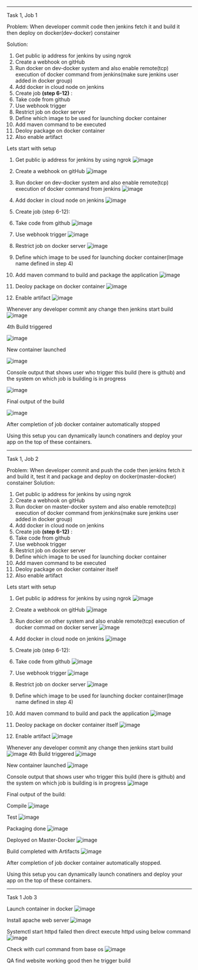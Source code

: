 *********************************************************************************************************
Task 1, Job 1

Problem: When developer commit code then jenkins fetch it and build it then deploy on docker(dev-docker) constainer

Solution:

1.	Get public ip address for jenkins by using ngrok
2.	Create a webhook on gitHub
3.	Run docker on dev-docker system and also enable remote(tcp) execution of docker command from jenkins(make sure jenkins user added in docker group)
4.	Add docker in cloud node on jenkins
5.	Create job **(step 6-12)** :
6.	Take code from github
7.  Use webhook trigger
8.  Restrict job on docker server
9.	Define which image to be used for launching docker container
10.	Add maven command to be executed
11.	Deoloy package on docker container
12.	Also enable artifact

Lets start with setup

1. Get public ip address for jenkins by using ngrok
![image](https://user-images.githubusercontent.com/75135128/122684343-86f73100-d222-11eb-9252-11c40b2f4cf2.png)

2. Create a webhook on gitHub
![image](https://user-images.githubusercontent.com/75135128/122684523-6c718780-d223-11eb-9b01-b929d73556fc.png)

3. Run docker on dev-docker system and also enable remote(tcp) execution of docker command from jenkins
![image](https://user-images.githubusercontent.com/75135128/122684688-8069b900-d224-11eb-8e52-a6caa885966b.png)

4. Add docker in cloud node on jenkins
![image](https://user-images.githubusercontent.com/75135128/122684754-0128b500-d225-11eb-928c-e85357c01334.png)

5. Create job (step 6-12):
6. Take code from github
![image](https://user-images.githubusercontent.com/75135128/122684809-611f5b80-d225-11eb-9ca8-3d6ca5a6ae62.png)

7.  Use webhook trigger
![image](https://user-images.githubusercontent.com/75135128/122684837-8d3adc80-d225-11eb-9880-4da7f025c520.png)

8. Restrict job on docker server
![image](https://user-images.githubusercontent.com/75135128/122684849-9deb5280-d225-11eb-94be-cdb390db8e8b.png)

9. Define which image to be used for launching docker container(Image name defined in step 4)
10. Add maven command to build and package the application
![image](https://user-images.githubusercontent.com/75135128/122684910-f4f12780-d225-11eb-9d86-bda11afa81a7.png)

11.	Deoloy package on docker container
![image](https://user-images.githubusercontent.com/75135128/122684932-1baf5e00-d226-11eb-9c99-a6f2144ec7a0.png)

12.	Enable artifact
![image](https://user-images.githubusercontent.com/75135128/122684940-2d910100-d226-11eb-914f-74492ac45677.png)


Whenever any developer commit any change then jenkins start build
![image](https://user-images.githubusercontent.com/75135128/122685323-34b90e80-d228-11eb-8006-ef160e033063.png)

4th Build triggered

![image](https://user-images.githubusercontent.com/75135128/122685328-413d6700-d228-11eb-8c84-15dfb013744b.png)

New container launched

![image](https://user-images.githubusercontent.com/75135128/122685342-574b2780-d228-11eb-844c-63af79280e46.png)

Console output that shows user who trigger this build (here is github) and the system on which job is building is in progress 

![image](https://user-images.githubusercontent.com/75135128/122685375-8feb0100-d228-11eb-9e17-0e0b8a05e8e5.png)

Final output of the build

![image](https://user-images.githubusercontent.com/75135128/122685468-29b2ae00-d229-11eb-8b61-97de124c840e.png)

After completion of job docker container automatically stopped

Using this setup you can dynamically launch conatiners and deploy your app on the top of these containers.

*********************************************************************************************************

Task 1, Job 2

Problem: When developer commit and push the code then jenkins fetch it and build it, test it and package and deploy on docker(master-docker) constainer
Solution:

1.	Get public ip address for jenkins by using ngrok
2.	Create a webhook on gitHub
3.	Run docker on master-docker system and also enable remote(tcp) execution of docker command from jenkins(make sure jenkins user added in docker group)
4.	Add docker in cloud node on jenkins
5.	Create job **(step 6-12)** :
6.	Take code from github
7.  Use webhook trigger
8.  Restrict job on docker server
9.	Define which image to be used for launching docker container
10.	Add maven command to be executed
11.	Deoloy package on docker container itself
12.	Also enable artifact

Lets start with setup

1. Get public ip address for jenkins by using ngrok
![image](https://user-images.githubusercontent.com/75135128/122815579-44515980-d2f3-11eb-9e51-569c54be02f1.png)

2. Create a webhook on gitHub
![image](https://user-images.githubusercontent.com/75135128/122817424-8085b980-d2f5-11eb-8f14-691e7e575285.png)

3. Run docker on other system and also enable remote(tcp) execution of docker commad on docker server
![image](https://user-images.githubusercontent.com/75135128/122820550-5e8e3600-d2f9-11eb-89a4-1c570f73c8eb.png)

4. Add docker in cloud node on jenkins
![image](https://user-images.githubusercontent.com/75135128/122817483-95624d00-d2f5-11eb-9f43-1b6515b2af24.png)

5. Create job (step 6-12):
6. Take code from github
![image](https://user-images.githubusercontent.com/75135128/122817909-29341900-d2f6-11eb-870d-c4e7412e413e.png)

7.  Use webhook trigger
![image](https://user-images.githubusercontent.com/75135128/122817878-1c172a00-d2f6-11eb-8289-e41fa6e942b3.png)

8. Restrict job on docker server
![image](https://user-images.githubusercontent.com/75135128/122817764-f722b700-d2f5-11eb-80f1-ee838c9259d6.png)

9. Define which image to be used for launching docker container(Image name defined in step 4)
10. Add maven command to build and pack the application
![image](https://user-images.githubusercontent.com/75135128/122820911-ca709e80-d2f9-11eb-90ad-97861a287f0d.png)

11.	Deoloy package on docker container itself
![image](https://user-images.githubusercontent.com/75135128/122820948-d9575100-d2f9-11eb-9072-244188bfe376.png)

12.	Enable artifact
![image](https://user-images.githubusercontent.com/75135128/122820971-e07e5f00-d2f9-11eb-9b69-fdd14ba40990.png)


Whenever any developer commit any change then jenkins start build
![image](https://user-images.githubusercontent.com/75135128/122819264-d8252480-d2f7-11eb-8906-5098b933abc4.png)
4th Build triggered
![image](https://user-images.githubusercontent.com/75135128/122819313-ea06c780-d2f7-11eb-9923-75632775881d.png)

New container launched
![image](https://user-images.githubusercontent.com/75135128/122819383-0571d280-d2f8-11eb-8aa6-8d69eaae4f39.png)


Console output that shows user who trigger this build (here is github) and the system on which job is building is in progress 
![image](https://user-images.githubusercontent.com/75135128/122819545-3c47e880-d2f8-11eb-9325-60325777d6aa.png)


Final output of the build:  

Compile
![image](https://user-images.githubusercontent.com/75135128/122819975-bb3d2100-d2f8-11eb-8f1d-05588dd92286.png)

Test
![image](https://user-images.githubusercontent.com/75135128/122819754-7913df80-d2f8-11eb-9ea0-14aa2f69ecb4.png)

Packaging done
![image](https://user-images.githubusercontent.com/75135128/122820081-d871ef80-d2f8-11eb-8b8b-5df59412c0d2.png)

Deployed on Master-Docker
![image](https://user-images.githubusercontent.com/75135128/122820154-eb84bf80-d2f8-11eb-98e8-160f932d8f6f.png)

Build completed with Artifacts
![image](https://user-images.githubusercontent.com/75135128/122820366-25ee5c80-d2f9-11eb-9a9a-0edec0c1e2bc.png)

After completion of job docker container automatically stopped.

Using this setup you can dynamically launch conatiners and deploy your app on the top of these containers.


*********************************************************************************************************
Task 1
Job 3

Launch container in docker
![image](https://user-images.githubusercontent.com/75135128/123170573-4e608d00-d498-11eb-87c4-76cbe4840606.png)

Install apache web server
![image](https://user-images.githubusercontent.com/75135128/123170644-62a48a00-d498-11eb-9f63-c5c94f7f15d7.png)

Systemctl start httpd failed then direct execute httpd using below command
![image](https://user-images.githubusercontent.com/75135128/123170821-95e71900-d498-11eb-9712-18754d8f6d0a.png)

Check with curl command from base os
![image](https://user-images.githubusercontent.com/75135128/123170986-d050b600-d498-11eb-87cd-eb597981441d.png)

QA find website working good then he trigger build


